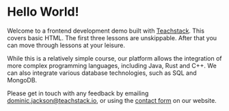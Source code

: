 <style>
code, pre {
  font-size: 0.9rem;
}
</style>

# Hello World!
Welcome to a frontend development demo built with [Teachstack](https://www.teachstack.io). This covers basic HTML. The first three lessons are unskippable. After that you can move through lessons at your leisure.

While this is a relatively simple course, our platform allows the integration of more complex programming languages, including Java, Rust and C++. We can also integrate various database technologies, such as SQL and MongoDB.

Please get in touch with any feedback by emailing dominic.jackson@teachstack.io, or using the [contact form](https://teachstack.io/contact) on our website.
